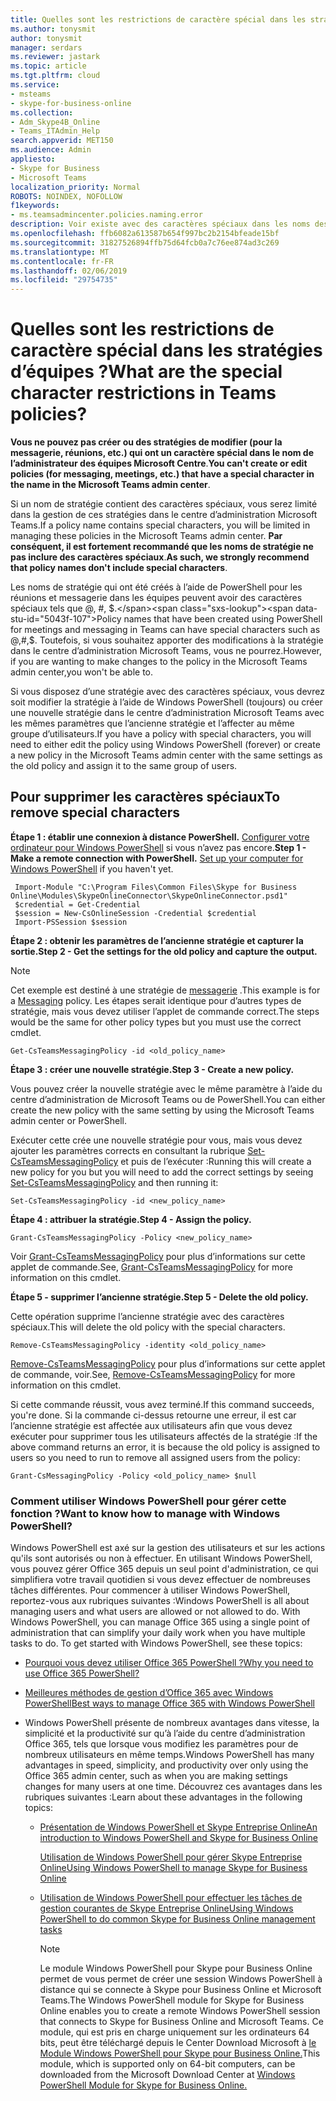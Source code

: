 ```yaml
---
title: Quelles sont les restrictions de caractère spécial dans les stratégies d’équipes ?
ms.author: tonysmit
author: tonysmit
manager: serdars
ms.reviewer: jastark
ms.topic: article
ms.tgt.pltfrm: cloud
ms.service:
- msteams
- skype-for-business-online
ms.collection:
- Adm_Skype4B_Online
- Teams_ITAdmin_Help
search.appverid: MET150
ms.audience: Admin
appliesto:
- Skype for Business
- Microsoft Teams
localization_priority: Normal
ROBOTS: NOINDEX, NOFOLLOW
f1keywords:
- ms.teamsadmincenter.policies.naming.error
description: Voir existe avec des caractères spéciaux dans les noms des stratégies et ce que vous pouvez faire pour résoudre des problèmes.
ms.openlocfilehash: ffb6082a613587b654f997bc2b2154bfeade15bf
ms.sourcegitcommit: 31827526894ffb75d64fcb0a7c76ee874ad3c269
ms.translationtype: MT
ms.contentlocale: fr-FR
ms.lasthandoff: 02/06/2019
ms.locfileid: "29754735"
---
```

# <a name="what-are-the-special-character-restrictions-in-teams-policies"></a><span data-ttu-id="5043f-103">Quelles sont les restrictions de caractère spécial dans les stratégies d’équipes ?</span><span class="sxs-lookup"><span data-stu-id="5043f-103">What are the special character restrictions in Teams policies?</span></span>

<span data-ttu-id="5043f-104">**Vous ne pouvez pas créer ou des stratégies de modifier (pour la messagerie, réunions, etc.) qui ont un caractère spécial dans le nom de l’administrateur des équipes Microsoft Centre**.</span><span class="sxs-lookup"><span data-stu-id="5043f-104">**You can't create or edit policies (for messaging, meetings, etc.) that have a special character in the name in the Microsoft Teams admin center**.</span></span> 

<span data-ttu-id="5043f-105">Si un nom de stratégie contient des caractères spéciaux, vous serez limité dans la gestion de ces stratégies dans le centre d’administration Microsoft Teams.</span><span class="sxs-lookup"><span data-stu-id="5043f-105">If a policy name contains special characters, you will be limited in managing these policies in the Microsoft Teams admin center.</span></span> <span data-ttu-id="5043f-106">**Par conséquent, il est fortement recommandé que les noms de stratégie ne pas inclure des caractères spéciaux**.</span><span class="sxs-lookup"><span data-stu-id="5043f-106">**As such, we strongly recommend that policy names don't include special characters**.</span></span> 

<span data-ttu-id="5043f-107">Les noms de stratégie qui ont été créés à l’aide de PowerShell pour les réunions et messagerie dans les équipes peuvent avoir des caractères spéciaux tels que @, #, $.</span><span class="sxs-lookup"><span data-stu-id="5043f-107">Policy names that have been created using PowerShell for meetings and messaging in Teams can have special characters such as @,#,$.</span></span> <span data-ttu-id="5043f-108">Toutefois, si vous souhaitez apporter des modifications à la stratégie dans le centre d’administration Microsoft Teams, vous ne pourrez.</span><span class="sxs-lookup"><span data-stu-id="5043f-108">However, if you are wanting to make changes to the policy in the Microsoft Teams admin center,you won't be able to.</span></span> 

<span data-ttu-id="5043f-109">Si vous disposez d’une stratégie avec des caractères spéciaux, vous devrez soit modifier la stratégie à l’aide de Windows PowerShell (toujours) ou créer une nouvelle stratégie dans le centre d’administration Microsoft Teams avec les mêmes paramètres que l’ancienne stratégie et l’affecter au même groupe d’utilisateurs.</span><span class="sxs-lookup"><span data-stu-id="5043f-109">If you have a policy with special characters, you will need to either edit the policy using Windows PowerShell (forever) or create a new policy in the Microsoft Teams admin center with the same settings as the old policy and assign it to the same group of users.</span></span>

## <a name="to-remove-special-characters"></a><span data-ttu-id="5043f-110">Pour supprimer les caractères spéciaux</span><span class="sxs-lookup"><span data-stu-id="5043f-110">To remove special characters</span></span>

<span data-ttu-id="5043f-111">**Étape 1 : établir une connexion à distance PowerShell.** 
 [Configurer votre ordinateur pour Windows PowerShell](https://docs.microsoft.com/skypeforbusiness/set-up-your-computer-for-windows-powershell/set-up-your-computer-for-windows-powershell) si vous n’avez pas encore.</span><span class="sxs-lookup"><span data-stu-id="5043f-111">**Step 1 - Make a remote connection with PowerShell.**
[Set up your computer for Windows PowerShell](https://docs.microsoft.com/skypeforbusiness/set-up-your-computer-for-windows-powershell/set-up-your-computer-for-windows-powershell) if you haven't yet.</span></span>
```
 Import-Module "C:\Program Files\Common Files\Skype for Business Online\Modules\SkypeOnlineConnector\SkypeOnlineConnector.psd1"
 $credential = Get-Credential
 $session = New-CsOnlineSession -Credential $credential
 Import-PSSession $session
```


<span data-ttu-id="5043f-112">**Étape 2 : obtenir les paramètres de l’ancienne stratégie et capturer la sortie.**</span><span class="sxs-lookup"><span data-stu-id="5043f-112">**Step 2 - Get the settings for the old policy and capture the output.**</span></span>

> [!NOTE]
> <span data-ttu-id="5043f-113">Cet exemple est destiné à une stratégie de [messagerie](https://docs.microsoft.com/powershell/module/skype/get-csteamsmessagingpolicy?view=skype-ps) .</span><span class="sxs-lookup"><span data-stu-id="5043f-113">This example is for a [Messaging](https://docs.microsoft.com/powershell/module/skype/get-csteamsmessagingpolicy?view=skype-ps) policy.</span></span>  <span data-ttu-id="5043f-114">Les étapes serait identique pour d’autres types de stratégie, mais vous devez utiliser l’applet de commande correct.</span><span class="sxs-lookup"><span data-stu-id="5043f-114">The steps would be the same for other policy types but you must use the correct cmdlet.</span></span> 

  ```
  Get-CsTeamsMessagingPolicy -id <old_policy_name>
  ```


<span data-ttu-id="5043f-115">**Étape 3 : créer une nouvelle stratégie.**</span><span class="sxs-lookup"><span data-stu-id="5043f-115">**Step 3 - Create a new policy.**</span></span>

<span data-ttu-id="5043f-116">Vous pouvez créer la nouvelle stratégie avec le même paramètre à l’aide du centre d’administration de Microsoft Teams ou de PowerShell.</span><span class="sxs-lookup"><span data-stu-id="5043f-116">You can either create the new policy with the same setting by using the Microsoft Teams admin center or PowerShell.</span></span>

<span data-ttu-id="5043f-117">Exécuter cette crée une nouvelle stratégie pour vous, mais vous devez ajouter les paramètres corrects en consultant la rubrique [Set-CsTeamsMessagingPolicy](https://docs.microsoft.com/powershell/module/skype/set-csteamsmessagingpolicy?view=skype-ps) et puis de l’exécuter :</span><span class="sxs-lookup"><span data-stu-id="5043f-117">Running this will create a new policy for you but you will need to add the correct settings by seeing [Set-CsTeamsMessagingPolicy](https://docs.microsoft.com/powershell/module/skype/set-csteamsmessagingpolicy?view=skype-ps) and then running it:</span></span>

  ```
  Set-CsTeamsMessagingPolicy -id <new_policy_name>
 ```
<span data-ttu-id="5043f-118">**Étape 4 : attribuer la stratégie.**</span><span class="sxs-lookup"><span data-stu-id="5043f-118">**Step 4 - Assign the policy.**</span></span>
 ```
Grant-CsTeamsMessagingPolicy -Policy <new_policy_name>
 ```
<span data-ttu-id="5043f-119">Voir [Grant-CsTeamsMessagingPolicy](https://docs.microsoft.com/powershell/module/skype/grant-csteamsmessagingpolicy?view=skype-ps) pour plus d’informations sur cette applet de commande.</span><span class="sxs-lookup"><span data-stu-id="5043f-119">See, [Grant-CsTeamsMessagingPolicy](https://docs.microsoft.com/powershell/module/skype/grant-csteamsmessagingpolicy?view=skype-ps) for more information on this cmdlet.</span></span>

<span data-ttu-id="5043f-120">**Étape 5 - supprimer l’ancienne stratégie.**</span><span class="sxs-lookup"><span data-stu-id="5043f-120">**Step 5 - Delete the old policy.**</span></span>

<span data-ttu-id="5043f-121">Cette opération supprime l’ancienne stratégie avec des caractères spéciaux.</span><span class="sxs-lookup"><span data-stu-id="5043f-121">This will delete the old policy with the special characters.</span></span>
  ```
  Remove-CsTeamsMessagingPolicy -identity <old_policy_name>
  ```
<span data-ttu-id="5043f-122">[Remove-CsTeamsMessagingPolicy](https://docs.microsoft.com/powershell/module/skype/remove-csteamsmessagingpolicy?view=skype-ps) pour plus d’informations sur cette applet de commande, voir.</span><span class="sxs-lookup"><span data-stu-id="5043f-122">See, [Remove-CsTeamsMessagingPolicy](https://docs.microsoft.com/powershell/module/skype/remove-csteamsmessagingpolicy?view=skype-ps) for more information on this cmdlet.</span></span>

<span data-ttu-id="5043f-123">Si cette commande réussit, vous avez terminé.</span><span class="sxs-lookup"><span data-stu-id="5043f-123">If this command succeeds, you're done.</span></span> <span data-ttu-id="5043f-124">Si la commande ci-dessus retourne une erreur, il est car l’ancienne stratégie est affectée aux utilisateurs afin que vous devez exécuter pour supprimer tous les utilisateurs affectés de la stratégie :</span><span class="sxs-lookup"><span data-stu-id="5043f-124">If the above command returns an error, it is because the old policy is assigned to users so you need to run to remove all assigned users from the policy:</span></span>

```
Grant-CsMessagingPolicy -Policy <old_policy_name> $null
```
### <a name="want-to-know-how-to-manage-with-windows-powershell"></a><span data-ttu-id="5043f-125">Comment utiliser Windows PowerShell pour gérer cette fonction ?</span><span class="sxs-lookup"><span data-stu-id="5043f-125">Want to know how to manage with Windows PowerShell?</span></span>

<span data-ttu-id="5043f-p105">Windows PowerShell est axé sur la gestion des utilisateurs et sur les actions qu'ils sont autorisés ou non à effectuer. En utilisant Windows PowerShell, vous pouvez gérer Office 365 depuis un seul point d'administration, ce qui simplifiera votre travail quotidien si vous devez effectuer de nombreuses tâches différentes. Pour commencer à utiliser Windows PowerShell, reportez-vous aux rubriques suivantes :</span><span class="sxs-lookup"><span data-stu-id="5043f-p105">Windows PowerShell is all about managing users and what users are allowed or not allowed to do. With Windows PowerShell, you can manage Office 365 using a single point of administration that can simplify your daily work when you have multiple tasks to do. To get started with Windows PowerShell, see these topics:</span></span>
    
  - [<span data-ttu-id="5043f-129">Pourquoi vous devez utiliser Office 365 PowerShell ?</span><span class="sxs-lookup"><span data-stu-id="5043f-129">Why you need to use Office 365 PowerShell?</span></span>](https://go.microsoft.com/fwlink/?LinkId=525041)
    
  - [<span data-ttu-id="5043f-130">Meilleures méthodes de gestion d’Office 365 avec Windows PowerShell</span><span class="sxs-lookup"><span data-stu-id="5043f-130">Best ways to manage Office 365 with Windows PowerShell</span></span>](https://go.microsoft.com/fwlink/?LinkId=525142)
    
- <span data-ttu-id="5043f-131">Windows PowerShell présente de nombreux avantages dans vitesse, la simplicité et la productivité sur qu’à l’aide du centre d’administration Office 365, tels que lorsque vous modifiez les paramètres pour de nombreux utilisateurs en même temps.</span><span class="sxs-lookup"><span data-stu-id="5043f-131">Windows PowerShell has many advantages in speed, simplicity, and productivity over only using the Office 365 admin center, such as when you are making settings changes for many users at one time.</span></span> <span data-ttu-id="5043f-132">Découvrez ces avantages dans les rubriques suivantes :</span><span class="sxs-lookup"><span data-stu-id="5043f-132">Learn about these advantages in the following topics:</span></span>
    
  - [<span data-ttu-id="5043f-133">Présentation de Windows PowerShell et Skype Entreprise Online</span><span class="sxs-lookup"><span data-stu-id="5043f-133">An introduction to Windows PowerShell and Skype for Business Online</span></span>](https://go.microsoft.com/fwlink/?LinkId=525039)
    
    [<span data-ttu-id="5043f-134">Utilisation de Windows PowerShell pour gérer Skype Entreprise Online</span><span class="sxs-lookup"><span data-stu-id="5043f-134">Using Windows PowerShell to manage Skype for Business Online</span></span>](https://go.microsoft.com/fwlink/?LinkId=525453)
    
  - [<span data-ttu-id="5043f-135">Utilisation de Windows PowerShell pour effectuer les tâches de gestion courantes de Skype Entreprise Online</span><span class="sxs-lookup"><span data-stu-id="5043f-135">Using Windows PowerShell to do common Skype for Business Online management tasks</span></span>](https://go.microsoft.com/fwlink/?LinkId=525038)
    
    > [!NOTE]
    > <span data-ttu-id="5043f-136">Le module Windows PowerShell pour Skype pour Business Online permet de vous permet de créer une session Windows PowerShell à distance qui se connecte à Skype pour Business Online et Microsoft Teams.</span><span class="sxs-lookup"><span data-stu-id="5043f-136">The Windows PowerShell module for Skype for Business Online enables you to create a remote Windows PowerShell session that connects to Skype for Business Online and Microsoft Teams.</span></span> <span data-ttu-id="5043f-137">Ce module, qui est pris en charge uniquement sur les ordinateurs 64 bits, peut être téléchargé depuis le Center Download Microsoft à [le Module Windows PowerShell pour Skype pour Business Online.](https://go.microsoft.com/fwlink/?LinkId=294688)</span><span class="sxs-lookup"><span data-stu-id="5043f-137">This module, which is supported only on 64-bit computers, can be downloaded from the Microsoft Download Center at [Windows PowerShell Module for Skype for Business Online.](https://go.microsoft.com/fwlink/?LinkId=294688)</span></span>
  

